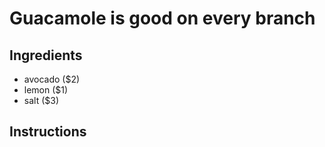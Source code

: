 # Guacamole is good on every branch
## Ingredients
* avocado ($2)
* lemon ($1)
* salt ($3)
## Instructions
